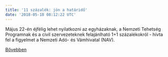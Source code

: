 ```yaml
---
title: '11 százalék: jön a határidő'
date: '2018-05-18 08:12:22 UTC'
---
```


Május 22-én éjfélig lehet nyilatkozni az egyházaknak, a Nemzeti Tehetség Programnak és a civil szervezeteknek felajánlható 1+1 százalékokról - hívta fel a figyelmet a Nemzeti Adó- és Vámhivatal (NAV).


[Bővebben](https://ift.tt/2k9seJc)
